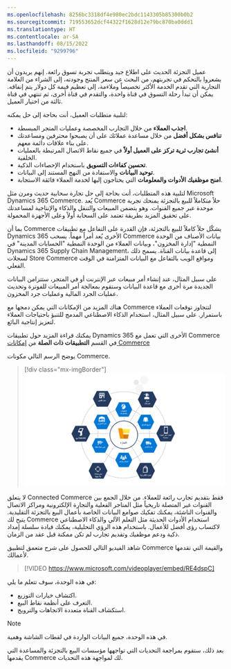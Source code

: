 ```yaml
---
ms.openlocfilehash: 8256bc3318df4e980ec2bdc1143305b85300b0b2
ms.sourcegitcommit: 719553652dcf44322f1628d12e79bc870ba0ddd1
ms.translationtype: HT
ms.contentlocale: ar-SA
ms.lasthandoff: 08/15/2022
ms.locfileid: "9299796"
---
```

عميل التجزئة الحديث على اطلاع جيد ويتطلب تجربة تسوق رائعة. إنهم يريدون أن يشعروا بالتحكم في تجربتهم، من البحث عن سعر المنتج وجودته، إلى الشراء من العلامة التجارية التي تقدم الخدمة الأكثر تخصيصاً وملاءمة، إلى تعظيم قيمة كل دولار يتم إنفاقه. يمكن أن تبدأ رحلة التسوق في قناة واحدة، والتقدم في قناة أخرى، ثم تنتهي في قناة ثالثة من اختيار العميل.

لتلبية متطلبات العميل، أنت بحاجة إلى حل يمكنه:

- **اجذب العملاء** من خلال التجارب المخصصة وعمليات المتجر المبسطة. 
- **تنافس بشكل أفضل** من خلال مساعدة عملائك على أن يصبحوا محترفين ومساعدتك على بناء علاقات دائمة معهم.
- **أنشئ تجارب ثرية تركز على العميل أولاً** في جميع نقاط الاتصال المرتبطة بالعمليات الخلفية. 
- **تحسين كفاءات التسويق** باستخدام الإحصاءات الذكية.
- **توحيد البيانات** والاستفادة من النهج المستند إلى البيانات.
- **امنح موظفيك الأدوات والمعلومات** التي يحتاجون إليها لخدمة العملاء فائقة الاستجابة.

لتلبية هذه المتطلبات، أنت بحاجة إلى حل تجارة سحابية حديث ومرن مثل Microsoft Dynamics 365 Commerce. يُعد Commerce حلاً متكاملاً للبيع بالتجزئة يمنحك تجربة موحدة عبر جميع القنوات. وهو يتضمن المبيعات والتنقل والذكاء والإنتاجية لمساعدتك على تحقيق المزيد بطريقة تعتمد على السحابة أولاً وعلى الأجهزة المحمولة.

بما أن Commerce يشكّل حلاً كاملاً للبيع بالتجزئة، فإن القدرة على التفاعل مع تطبيقات Dynamics 365 الأخرى يُعد أمراً مهماً. يسحب Commerce بيانات الأصناف من الوحدة النمطية "إدارة المخزون"، وبيانات العملاء من الوحدة النمطية "الحسابات المدينة" في Dynamics 365 Supply Chain Management، إلى قاعدة بيانات القناة. يسمح ذلك لسجلات Store Commerce ومواقع الويب بالتفاعل مع البيانات المتزامنة في الوقت الفعلي. 

على سبيل المثال، عند إنشاء أمر مبيعات عبر الإنترنت أو في المتجر، ستتزامن البيانات الجديدة مرة أخرى مع قاعدة البيانات وستقوم بمعالجة أمر المبيعات للفوترة وتحديث عمليات الجرد المالية وعمليات جرد المخزون. 

هناك المزيد من الإمكانات التي يمكن دمجها مع Commerce لتتجاوز توقعات العملاء باستمرار. على سبيل المثال، استخدام الذكاء الاصطناعي المدمج للتنبؤ باحتياجات العملاء لتعزيز إنتاجية البائع. 

يمكنك قراءة المزيد حول تطبيقات Dynamics 365 الأخرى التي تعمل مع Commerce في القسم **التطبيقات ذات الصلة** من [إمكانات Commerce](https://dynamics.microsoft.com/commerce/capabilities/?azure-portal=true) 

يوضح الرسم التالي مكونات Commerce.

> [!div class="mx-imgBorder"]
> [![رسم يوضح مكونات Dynamics 365 Commerce.](../media/m14-dynamics-365-commerce.png)](../media/m14-dynamics-365-commerce.png#lightbox)

لا يتعلق Connected Commerce فقط بتقديم تجارب رائعة للعملاء. من خلال الجمع بين القنوات غير المتصلة تاريخياً مثل المتاجر الفعلية والتجارة الإلكترونية ومراكز الاتصال والقنوات الناشئة، يمكنك تفكيك صوامع البيانات الخاصة بأعمال البيع بالتجزئة التقليدية. يتيح لك Commerce استخدام الأدوات الحديثة مثل التعلم الآلي والذكاء الاصطناعي لاكتساب رؤى أفضل للأعمال. باستخدام هذه الرؤي التحليلية، يمكنك قيادة سلسلة إمداد ذكية ودعم موظفيك وتقديم تجارب لم تكن ممكنة قبل عقد من الزمان.

شاهد الفيديو التالي للحصول على شرح متعمق لتطبيق Commerce والقيمة التي تقدمها لأعمالك.
 
> [!VIDEO https://www.microsoft.com/videoplayer/embed/RE4dspC]

في هذه الوحدة، سوف تتعلم ما يلي: 

- اكتشاف خيارات التوزيع.
- التعرف على أنظمة نقاط البيع.
- استكشاف القناة متعددة الاتجاهات والترويج.

> [!NOTE]
> في هذه الوحدة، جميع البيانات الواردة في لقطات الشاشة وهمية.

بعد ذلك، ستقوم بمراجعة التحديات التي تواجهها مؤسسات البيع بالتجزئة والمساعدة التي يقدمها Commerce لك لمواجهة هذه التحديات.
